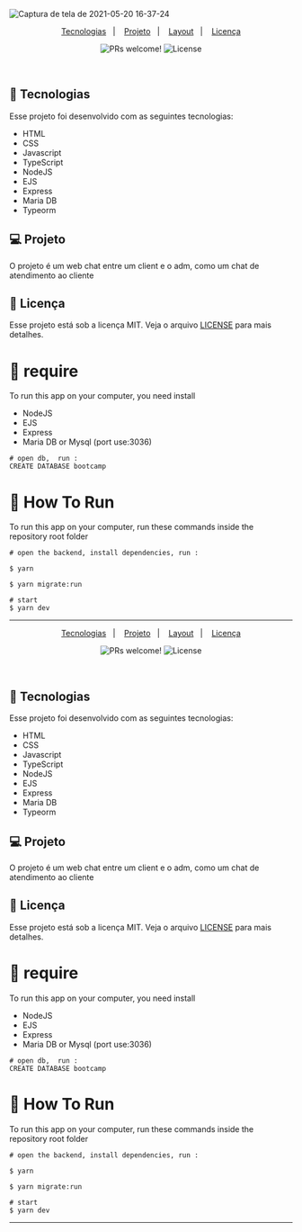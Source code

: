 ![Captura de tela de 2021-05-20 16-37-24](https://user-images.githubusercontent.com/59980463/119038776-e5ae5e00-b989-11eb-9394-b0905570ee84.png)



<p align="center">
  <a href="#-tecnologias">Tecnologias</a>&nbsp;&nbsp;&nbsp;|&nbsp;&nbsp;&nbsp;
  <a href="#-projeto">Projeto</a>&nbsp;&nbsp;&nbsp;|&nbsp;&nbsp;&nbsp;
  <a href="#-layout">Layout</a>&nbsp;&nbsp;&nbsp;|&nbsp;&nbsp;&nbsp;
  <a href="#memo-licença">Licença</a>
</p>

<p align="center">
 <img src="https://img.shields.io/static/v1?label=PRs&message=welcome&color=49AA26&labelColor=000000" alt="PRs welcome!" />

  <img alt="License" src="https://img.shields.io/static/v1?label=license&message=MIT&color=49AA26&labelColor=000000">
</p>

<br>

<p align="center">
 
</p>

## 🚀 Tecnologias

Esse projeto foi desenvolvido com as seguintes tecnologias:

- HTML
- CSS
- Javascript
- TypeScript
- NodeJS
- EJS
- Express
- Maria DB
- Typeorm

## 💻 Projeto

O projeto é um web chat entre um client e o adm, como um chat de atendimento ao cliente



## :memo: Licença

Esse projeto está sob a licença MIT. Veja o arquivo [LICENSE](.github/LICENSE.md) para mais detalhes.

# :wrench: require
To run this app on your computer, you need install
- NodeJS
- EJS
- Express
- Maria DB or Mysql (port use:3036)
```shell
# open db,  run :
CREATE DATABASE bootcamp

```

# :wrench: How To Run
To run this app on your computer, run these commands inside the repository root folder
```shell
# open the backend, install dependencies, run :

$ yarn

$ yarn migrate:run 

# start 
$ yarn dev

```

---

</h1>

<p align="center">
  <a href="#-tecnologias">Tecnologias</a>&nbsp;&nbsp;&nbsp;|&nbsp;&nbsp;&nbsp;
  <a href="#-projeto">Projeto</a>&nbsp;&nbsp;&nbsp;|&nbsp;&nbsp;&nbsp;
  <a href="#-layout">Layout</a>&nbsp;&nbsp;&nbsp;|&nbsp;&nbsp;&nbsp;
  <a href="#memo-licença">Licença</a>
</p>

<p align="center">
 <img src="https://img.shields.io/static/v1?label=PRs&message=welcome&color=49AA26&labelColor=000000" alt="PRs welcome!" />

  <img alt="License" src="https://img.shields.io/static/v1?label=license&message=MIT&color=49AA26&labelColor=000000">
</p>

<br>

<p align="center">
  <!-- <img alt="dev.finances" 
  src=".github/jobscalc.png" width="100%"> -->
</p>

## 🚀 Tecnologias

Esse projeto foi desenvolvido com as seguintes tecnologias:

- HTML
- CSS
- Javascript
- TypeScript
- NodeJS
- EJS
- Express
- Maria DB
- Typeorm

## 💻 Projeto

O projeto é um web chat entre um client e o adm, como um chat de atendimento ao cliente



## :memo: Licença

Esse projeto está sob a licença MIT. Veja o arquivo [LICENSE](.github/LICENSE.md) para mais detalhes.

# :wrench: require
To run this app on your computer, you need install
- NodeJS
- EJS
- Express
- Maria DB or Mysql (port use:3036)
```shell
# open db,  run :
CREATE DATABASE bootcamp

```

# :wrench: How To Run
To run this app on your computer, run these commands inside the repository root folder
```shell
# open the backend, install dependencies, run :

$ yarn

$ yarn migrate:run 

# start 
$ yarn dev

```

---
